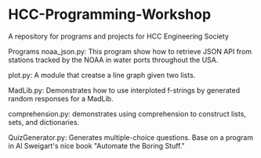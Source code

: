 # HCC-Programming-Workshop
A repository for programs and projects for HCC Engineering Society

Programs
noaa_json.py:  This program show how to retrieve JSON API from stations tracked by the NOAA in water ports throughout the USA. 

plot.py:  A module that creatse a line graph given two lists.

MadLib.py:   Demonstrates how to use interploted f-strings by generated random responses for a MadLib.

comprehension.py: demonstrates using comprehension to construct lists, sets, and dictionaries.

QuizGenerator.py: Generates multiple-choice questions.   Base on a program in Al Sweigart's nice book "Automate the Boring Stuff."







